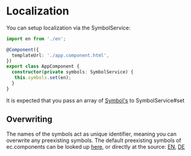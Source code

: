 # Localization

You can setup localization via the SymbolService:

```typescript
import en from './en';

@Component({
  templateUrl: './app.component.html',
})
export class AppComponent {
  constructor(private symbols: SymbolService) {
   this.symbols.set(en);
  }
}
```

It is expected that you pass an array of [Symbol's](https://entrecode.github.io/ec.components/interfaces/Symbol.html) to SymbolService#set

## Overwriting

The names of the symbols act as unique identifier, meaning you can overwrite any preexisting symbols. The default preexisting symbols of ec.components can be looked up [here](https://components.entrecode.de/ui/symbols), or directly at the source: [EN](https://github.com/entrecode/ec.components/blob/master/packages/ui/src/symbol/en.ts), [DE](https://github.com/entrecode/ec.components/blob/master/packages/ui/src/symbol/de.ts)